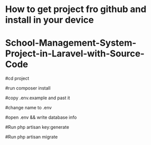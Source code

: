 # How to get project fro github and install in your device

# School-Management-System-Project-in-Laravel-with-Source-Code
#cd project

#run composer install

#copy .env.example and past it

#change name to .env

#open .env && write database info

#Run php artisan key:generate

#Run php artisan migrate

